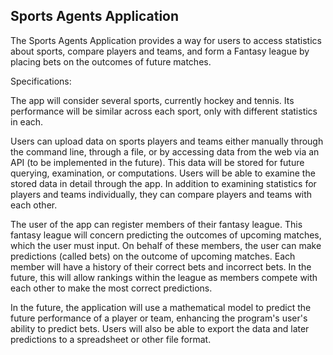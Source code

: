 ## Sports Agents Application

The Sports Agents Application provides a way for users to
access statistics about sports, compare players and teams,
and form a Fantasy league by placing bets on the outcomes of future
matches.

Specifications:

The app will consider several sports, currently hockey and tennis.
Its performance will be similar across each sport, only with
different statistics in each.

Users can upload data on sports players and teams either
manually through the command line, through a file, or by
accessing data from the web via an API (to be implemented
in the future). This data will be stored for future querying,
examination, or computations. Users will be able to examine the
stored data in detail
through the app. In addition to examining statistics for
players and teams individually, they can compare players
and teams with each other.

The user of the app can register members of their fantasy league.
This fantasy league will concern predicting the outcomes of
upcoming matches, which the user must input.
On behalf of these members, the user can make predictions (called
bets) on the outcome of upcoming matches. Each member will
have a history of their correct bets and incorrect bets. In the
future, this will allow rankings within the league as members
compete with each other to make the most correct predictions.

In the future, the application will use a mathematical model
to predict the future performance of a player or team, enhancing
the program's user's ability to predict bets.
Users will also be able to export the data and later predictions
to a spreadsheet or other file format.
